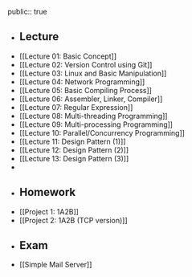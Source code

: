 public:: true

- ## Lecture
- [[Lecture 01: Basic Concept]]
- [[Lecture 02: Version Control using Git]]
- [[Lecture 03: Linux and Basic Manipulation]]
- [[Lecture 04: Network Programming]]
- [[Lecture 05: Basic Compiling Process]]
- [[Lecture 06: Assembler, Linker, Compiler]]
- [[Lecture 07: Regular Expression]]
- [[Lecture 08: Multi-threading Programming]]
- [[Lecture 09: Multi-processing Programming]]
- [[Lecture 10: Parallel/Concurrency Programming]]
- [[Lecture 11: Design Pattern (1)]]
- [[Lecture 12: Design Pattern (2)]]
- [[Lecture 13: Design Pattern (3)]]
-
- ## Homework
- [[Project 1: 1A2B]]
- [[Project 2: 1A2B (TCP version)]]
- ## Exam
- [[Simple Mail Server]]